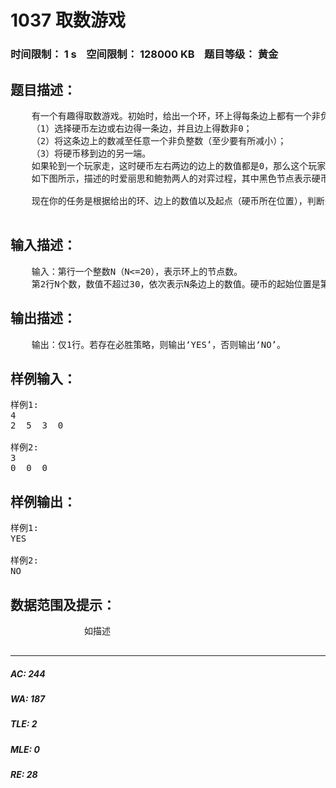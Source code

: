 # 1037 取数游戏   
### 时间限制： 1 s&nbsp;&nbsp;&nbsp;&nbsp;空间限制： 128000 KB&nbsp;&nbsp;&nbsp;&nbsp;题目等级： 黄金  
## 题目描述：  

<pre>
    有一个有趣得取数游戏。初始时，给出一个环，环上得每条边上都有一个非负整数。这些整数中至少有一个时0。然后，将一枚硬币放在环上得一个节点上。二个玩家就是以这个放硬币得节点为起点开始这个游戏，二人轮流取数，取数得规则如下：
    （1）选择硬币左边或右边得一条边，并且边上得数非0；
    （2）将这条边上的数减至任意一个非负整数（至少要有所减小）；
    （3）将硬币移到边的另一端。
    如果轮到一个玩家走，这时硬币左右两边的边上的数值都是0，那么这个玩家就输了。
    如下图所示，描述的时爱丽思和鲍勃两人的对弈过程，其中黑色节点表示硬币所在节点，结果图（d）中，轮到鲍勃走时，硬币两边的边上都是0。所以爱丽思获胜。
 
    现在你的任务是根据给出的环、边上的数值以及起点（硬币所在位置），判断先走方是否有必胜的策略。

</pre>
  
  
## 输入描述：  

<pre>
    输入：第行一个整数N（N<=20），表示环上的节点数。
    第2行N个数，数值不超过30，依次表示N条边上的数值。硬币的起始位置是第一条边与最后一条边之间的节点上。
</pre>
  
  
## 输出描述：  

<pre>
    输出：仅1行。若存在必胜策略，则输出‘YES’，否则输出‘NO’。
</pre>
  
  
## 样例输入：  

<pre>
样例1:
4
2  5  3  0
 
样例2:
3
0  0  0
</pre>
  
  
## 样例输出：  

<pre>
样例1:
YES
 
样例2:
NO
</pre>
  
  
## 数据范围及提示：  

<pre>
              如描述
            </pre>
  
  
***  

##### AC: 244  
##### WA: 187  
##### TLE: 2  
##### MLE: 0  
##### RE: 28  
